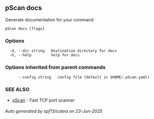 ## pScan docs

Generate documentation for your command

```
pScan docs [flags]
```

### Options

```
  -d, --dir string   Destination directory for docs
  -h, --help         help for docs
```

### Options inherited from parent commands

```
      --config string   config file (default is $HOME/.pScan.yaml)
```

### SEE ALSO

* [pScan](pScan.md)	 - Fast TCP port scanner

###### Auto generated by spf13/cobra on 23-Jun-2025
